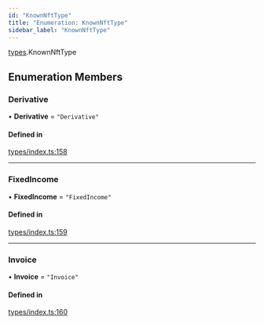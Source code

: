 ```yaml
---
id: "KnownNftType"
title: "Enumeration: KnownNftType"
sidebar_label: "KnownNftType"
---
```


[types](../../../modules/Types/Types.md).KnownNftType

## Enumeration Members

### Derivative

• **Derivative** = ``"Derivative"``

#### Defined in

[types/index.ts:158](https://github.com/PolymeshAssociation/polymesh-sdk/blob/2c78f6c34/src/types/index.ts#L158)

___

### FixedIncome

• **FixedIncome** = ``"FixedIncome"``

#### Defined in

[types/index.ts:159](https://github.com/PolymeshAssociation/polymesh-sdk/blob/2c78f6c34/src/types/index.ts#L159)

___

### Invoice

• **Invoice** = ``"Invoice"``

#### Defined in

[types/index.ts:160](https://github.com/PolymeshAssociation/polymesh-sdk/blob/2c78f6c34/src/types/index.ts#L160)

